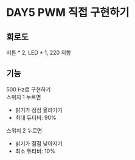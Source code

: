 # DAY5 PWM 직접 구현하기
## 회로도
버튼 * 2, LED * 1, 220 저항

## 기능
500 Hz로 구현하기  
스위치 1 누르면
- 밝기가 점점 올라가기
- 최대 듀티비: 90%

스위치 2 누르면 
- 밝기가 점점 낮아지기
- 최소 듀티비: 10%
